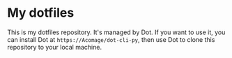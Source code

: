 <!-- Don't remove this comment. It is used for check if this repo is generated by `dot-cli-py`. You can edit this file as you like but keep this comment as the first line -->
# My dotfiles

This is my dotfiles repository. It's managed by Dot.
If you want to use it, you can install Dot at `https://Acomage/dot-cli-py`, then use Dot to clone this repository to your local machine.
